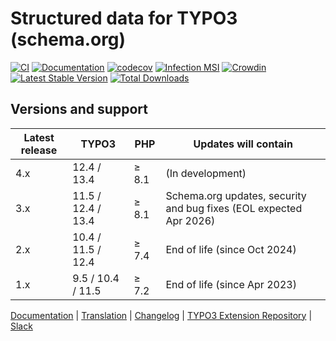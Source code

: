 # Structured data for TYPO3 (schema.org)

[![CI](https://github.com/brotkrueml/schema/actions/workflows/ci.yml/badge.svg)](https://github.com/brotkrueml/schema/actions/workflows/ci.yml)
[![Documentation](https://github.com/brotkrueml/schema/actions/workflows/docs.yml/badge.svg)](https://github.com/brotkrueml/schema/actions/workflows/docs.yml)
[![codecov](https://codecov.io/gh/brotkrueml/schema/graph/badge.svg?token=SFUF1UL2X2)](https://codecov.io/gh/brotkrueml/schema)
[![Infection MSI](https://img.shields.io/endpoint?style=flat&url=https%3A%2F%2Fbadge-api.stryker-mutator.io%2Fgithub.com%2Fbrotkrueml%2Fschema%2Fmain)](https://dashboard.stryker-mutator.io/reports/github.com/brotkrueml/schema/main)
[![Crowdin](https://badges.crowdin.net/typo3-extension-schema/localized.svg)](https://crowdin.com/project/typo3-extension-schema)
[![Latest Stable Version](https://img.shields.io/packagist/v/brotkrueml/schema.svg?label=stable)](https://packagist.org/packages/brotkrueml/schema)
[![Total Downloads](https://img.shields.io/packagist/dt/brotkrueml/schema.svg)](https://packagist.org/packages/brotkrueml/schema)

## Versions and support

| Latest release | TYPO3              | PHP   | Updates will contain                                               |
|----------------|--------------------|-------|--------------------------------------------------------------------|
| 4.x            | 12.4 / 13.4        | ≥ 8.1 | (In development)                                                   |
| 3.x            | 11.5 / 12.4 / 13.4 | ≥ 8.1 | Schema.org updates, security and bug fixes (EOL expected Apr 2026) |
| 2.x            | 10.4 / 11.5 / 12.4 | ≥ 7.4 | End of life (since Oct 2024)                                       |
| 1.x            | 9.5 / 10.4 / 11.5  | ≥ 7.2 | End of life (since Apr 2023)                                       |

[Documentation](https://docs.typo3.org/p/brotkrueml/schema/main/en-us/) |
[Translation](https://crowdin.com/project/typo3-extension-schema) |
[Changelog](https://github.com/brotkrueml/schema/blob/main/CHANGELOG.md) |
[TYPO3 Extension Repository](https://extensions.typo3.org/extension/schema) |
[Slack](https://typo3.slack.com/app_redirect?channel=CV36M73D5)
